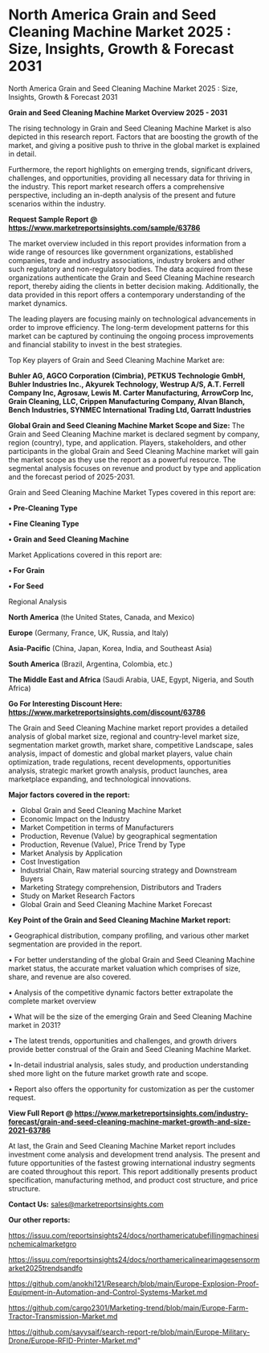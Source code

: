 # North America Grain and Seed Cleaning Machine Market 2025 : Size, Insights, Growth & Forecast 2031
North America Grain and Seed Cleaning Machine Market 2025 : Size, Insights, Growth & Forecast 2031

<Strong> Grain and Seed Cleaning Machine Market Overview 2025 - 2031</strong>

The rising technology in Grain and Seed Cleaning Machine Market is also depicted in this research report. Factors that are boosting the growth of the market, and giving a positive push to thrive in the global market is explained in detail.

Furthermore, the report highlights on emerging trends, significant drivers, challenges, and opportunities, providing all necessary data for thriving in the industry. This report market research offers a comprehensive perspective, including an in-depth analysis of the present and future scenarios within the industry.

<strong>Request Sample Report @ <a href=https://www.marketreportsinsights.com/sample/63786>https://www.marketreportsinsights.com/sample/63786</a></strong>

The market overview included in this report provides information from a wide range of resources like government organizations, established companies, trade and industry associations, industry brokers and other such regulatory and non-regulatory bodies. The data acquired from these organizations authenticate the Grain and Seed Cleaning Machine research report, thereby aiding the clients in better decision making. Additionally, the data provided in this report offers a contemporary understanding of the market dynamics.

The leading players are focusing mainly on technological advancements in order to improve efficiency. The long-term development patterns for this market can be captured by continuing the ongoing process improvements and financial stability to invest in the best strategies.

Top Key players of Grain and Seed Cleaning Machine Market are:

<strong>Buhler AG, AGCO Corporation (Cimbria), PETKUS Technologie GmbH, Buhler Industries Inc., Akyurek Technology, Westrup A/S, A.T. Ferrell Company Inc, Agrosaw, Lewis M. Carter Manufacturing, ArrowCorp Inc, Grain Cleaning, LLC, Crippen Manufacturing Company, Alvan Blanch, Bench Industries, SYNMEC International Trading Ltd, Garratt Industries</strong>

<strong><b>Global Grain and Seed Cleaning Machine Market Scope and Size:</b></strong>
The Grain and Seed Cleaning Machine market is declared segment by company, region (country), type, and application. Players, stakeholders, and other participants in the global Grain and Seed Cleaning Machine market will gain the market scope as they use the report as a powerful resource. The segmental analysis focuses on revenue and product by type and application and the forecast period of 2025-2031.

Grain and Seed Cleaning Machine Market Types covered in this report are:

<strong>• Pre-Cleaning Type

• Fine Cleaning Type

• Grain and Seed Cleaning Machine</strong>

Market Applications covered in this report are:

<strong>• For Grain

• For Seed</strong> 

Regional Analysis

<strong>North America</strong> (the United States, Canada, and Mexico)

<strong>Europe</strong> (Germany, France, UK, Russia, and Italy)

<strong>Asia-Pacific</strong> (China, Japan, Korea, India, and Southeast Asia)

<strong>South America</strong> (Brazil, Argentina, Colombia, etc.)

<strong>The Middle East and Africa</strong> (Saudi Arabia, UAE, Egypt, Nigeria, and South Africa)

<strong>Go For Interesting Discount Here: <a href=https://www.marketreportsinsights.com/discount/63786>https://www.marketreportsinsights.com/discount/63786</a></strong>

The Grain and Seed Cleaning Machine market report provides a detailed analysis of global market size, regional and country-level market size, segmentation market growth, market share, competitive Landscape, sales analysis, impact of domestic and global market players, value chain optimization, trade regulations, recent developments, opportunities analysis, strategic market growth analysis, product launches, area marketplace expanding, and technological innovations.

<strong><b>Major factors covered in the report:</b></strong>
<ul>
  <li>Global Grain and Seed Cleaning Machine Market </li>
  <li>Economic Impact on the Industry</li>
  <li>Market Competition in terms of Manufacturers</li>
  <li>Production, Revenue (Value) by geographical segmentation</li>
  <li>Production, Revenue (Value), Price Trend by Type</li>
  <li>Market Analysis by Application</li>
  <li>Cost Investigation</li>
  <li>Industrial Chain, Raw material sourcing strategy and Downstream Buyers</li>
  <li>Marketing Strategy comprehension, Distributors and Traders</li>
  <li>Study on Market Research Factors</li>
  <li>Global Grain and Seed Cleaning Machine Market Forecast</li>
</ul>

<strong><b>Key Point of the Grain and Seed Cleaning Machine Market report:</b></strong>

• Geographical distribution, company profiling, and various other market segmentation are provided in the report.

• For better understanding of the global Grain and Seed Cleaning Machine market status, the accurate market valuation which comprises of size, share, and revenue are also covered.

• Analysis of the competitive dynamic factors better extrapolate the complete market overview

• What will be the size of the emerging Grain and Seed Cleaning Machine market in 2031?

• The latest trends, opportunities and challenges, and growth drivers provide better construal of the Grain and Seed Cleaning Machine Market.

• In-detail industrial analysis, sales study, and production understanding shed more light on the future market growth rate and scope.

• Report also offers the opportunity for customization as per the customer request.

<strong><b>View Full Report @ <a href=https://www.marketreportsinsights.com/industry-forecast/grain-and-seed-cleaning-machine-market-growth-and-size-2021-63786>https://www.marketreportsinsights.com/industry-forecast/grain-and-seed-cleaning-machine-market-growth-and-size-2021-63786</a></b></strong>


At last, the Grain and Seed Cleaning Machine Market report includes investment come analysis and development trend analysis. The present and future opportunities of the fastest growing international industry segments are coated throughout this report. This report additionally presents product specification, manufacturing method, and product cost structure, and price structure.

<strong>Contact Us:</strong>
sales@marketreportsinsights.com

<strong>Our other reports:</strong>

<a href=https://issuu.com/reportsinsights24/docs/northamericatubefillingmachinesinchemicalmarketgro>https://issuu.com/reportsinsights24/docs/northamericatubefillingmachinesinchemicalmarketgro</a>

<a href=https://issuu.com/reportsinsights24/docs/northamericalinearimagesensormarket2025trendsandfo>https://issuu.com/reportsinsights24/docs/northamericalinearimagesensormarket2025trendsandfo</a>

<a href=https://github.com/anokhi121/Research/blob/main/Europe-Explosion-Proof-Equipment-in-Automation-and-Control-Systems-Market.md>https://github.com/anokhi121/Research/blob/main/Europe-Explosion-Proof-Equipment-in-Automation-and-Control-Systems-Market.md</a>

<a href=https://github.com/cargo2301/Marketing-trend/blob/main/Europe-Farm-Tractor-Transmission-Market.md>https://github.com/cargo2301/Marketing-trend/blob/main/Europe-Farm-Tractor-Transmission-Market.md</a>

<a href=https://github.com/sayysaif/search-report-re/blob/main/Europe-Military-Drone/Europe-RFID-Printer-Market.md>https://github.com/sayysaif/search-report-re/blob/main/Europe-Military-Drone/Europe-RFID-Printer-Market.md</a>"
